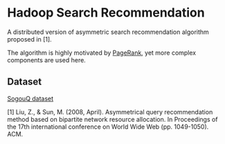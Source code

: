 # Hadoop Search Recommendation
A distributed version of asymmetric search recommendation algorithm proposed in \[1]. 

The algorithm is highly motivated by [PageRank](https://en.wikipedia.org/wiki/PageRank), yet more complex components are used here.

## Dataset
[SogouQ dataset](http://www.sogou.com/labs/resource/q.php)


\[1] Liu, Z., & Sun, M. (2008, April). Asymmetrical query recommendation method based on bipartite network resource allocation. In Proceedings of the 17th international conference on World Wide Web (pp. 1049-1050). ACM.
